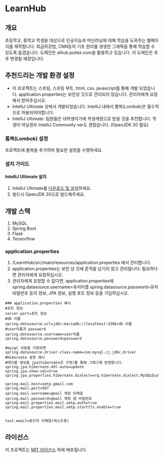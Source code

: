 # LearnHub

## 개요
초등학교, 중학교 학생을 대상으로 인공지능과 머신러닝에 대해 학습을 도와주는 웹페이지를 제작합니다. 최급하강법, CNN등의 기초 원리를 생생한 그래픽을 통해 학습할 수 있도록 돕겠습니다.
도메인은 aihub.putiez.com을 활용하고 있습니다. 이 도메인은 추후 변경될 예정입니다.

## 추천드리는 개발 환경 설정
- 이 프로젝트는 스프링, 스프링 부트, html, css, javascript를 통해 개발 되었습니다. application.properties는 보안상 깃으로 관리되지 않습니다. 관리자에게 요청해서 받아주십시오.
- IntelliJ Ultimate 상에서 개발되었습니다. IntelliJ 내에서 롬복(Lombok)은 필수적으로 허용되어야합니다.
- IntelliJ Ultimate: 팀원들은 대학생이기에 학생계정으로 받을 것을 추천합니다. 학생이 아닐경우 IntelliJ Community ver도 괜찮습니다. (OpenJDK 20 필요)

### 롬복(Lombok) 설정
프로젝트에 롬복을 추가하여 필요한 설정을 수행하세요.

### 설치 가이드
#### IntelliJ Ultimate 설치
1. IntelliJ Ultimate를 [다운로드 및 설치](https://www.jetbrains.com/idea/download/)하세요.
2. 빌드시 OpenJDK 20으로 빌드해주세요.

## 개발 스택
1. MySQL
2. Spring Boot
3. Flask
4. Tensorflow

### application.properties
1. /LearnHub/src/main/resources/application.properties 에서 관리합니다.
2. application.properties는 보안 상 깃에 흔적을 남기지 않고 관리됩니다. 필요하다면 관리자에게 요청하십시오.
3. 관리자에게 요청할 수 없다면, application.properties에 spring.datasource.username=유저이름 spring.datasource.password=유저비밀번호 등의 정보, JPA 정보, 실행 포트 정보 등을 기입하십시오.

```
### application.properties 예시
#포트 정보
server.port=포트 정보
#db 이름
spring.datasource.url=jdbc:mariadb://localhost:3306/db 이름
#user이름과 password
spring.datasource.username=user이름
spring.datasource.password=password

#mysql 사용을 가정하면
spring.datasource.driver-class-name=com.mysql.cj.jdbc.Driver
#Hibernate 설정 예시
#테이블 생성을 jpa(hibernate로 구현)를 통해 그때그때 반영합니다.
spring.jpa.hibernate.ddl-auto=update
spring.jpa.show-sql=true
spring.jpa.properties.hibernate.dialect=org.hibernate.dialect.MySQLDialect

spring.mail.host=smtp.gmail.com
spring.mail.port=587
spring.mail.username=gmail 계정 이메일
spring.mail.password=gmail 계정 앱 비밀번호
spring.mail.properties.mail.smtp.auth=true
spring.mail.properties.mail.smtp.starttls.enable=true


test.email=본인의 이메일(테스트용)

```


## 라이선스
이 프로젝트는 [MIT 라이선스](LICENSE) 하에 배포됩니다.


